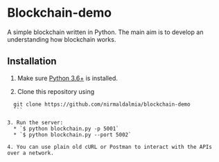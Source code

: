 # Blockchain-demo
A simple blockchain written in Python. The main aim is to develop an understanding how blockchain works.

## Installation

1. Make sure [Python 3.6+](https://www.python.org/downloads/) is installed. 

2. Clone this repository using
  ```
    git clone https://github.com/nirmaldalmia/blockchain-demo
    ```

3. Run the server:
    * `$ python blockchain.py -p 5001`
    * `$ python blockchain.py --port 5002`
    
4. You can use plain old cURL or Postman to interact with the APIs over a network.
